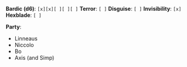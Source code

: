**Bardic (d6)**: `[x][x][ ][ ][ ]`
**Terror**: `[ ]`
**Disguise**: `[ ]`
**Invisibility**: `[x]`
**Hexblade**: `[ ]`

**Party**:
- Linneaus
- Niccolo
- Bo
- Axis (and Simp)